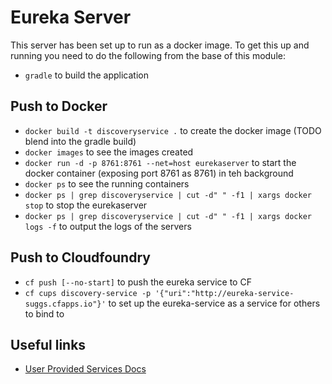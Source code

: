# Eureka Server
This server has been set up to run as a docker image.  To get this up and running you need to do the following from the base of this module:
 - `gradle` to build the application

## Push to Docker
 - `docker build -t discoveryservice .` to create the docker image (TODO blend into the gradle build)
 - `docker images` to see the images created
 - `docker run -d -p 8761:8761 --net=host eurekaserver` to start the docker container (exposing port 8761 as 8761) in teh background
 - `docker ps` to see the running containers
 - `docker ps | grep discoveryservice | cut -d" " -f1 | xargs docker stop` to stop the eurekaserver
 - `docker ps | grep discoveryservice | cut -d" " -f1 | xargs docker logs -f` to output the logs of the servers 

## Push to Cloudfoundry
 - `cf push [--no-start]` to push the eureka service to CF
 - `cf cups discovery-service -p '{"uri":"http://eureka-service-suggs.cfapps.io"}'` to set up the eureka-service as a service for others to bind to
 
## Useful links
 - [User Provided Services Docs](https://docs.cloudfoundry.org/devguide/services/user-provided.html)